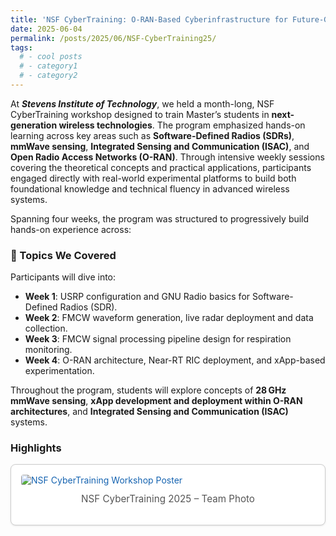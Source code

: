 ```yaml
---
title: 'NSF CyberTraining: O-RAN-Based Cyberinfrastructure for Future-Generation Wireless Communication and Sensing'
date: 2025-06-04
permalink: /posts/2025/06/NSF-CyberTraining25/
tags:
  # - cool posts
  # - category1
  # - category2
---
```


At <em>**Stevens Institute of Technology**</em>, we held a month-long, NSF CyberTraining workshop designed to train Master’s students in **next-generation wireless technologies**. The program emphasized hands-on learning across key areas such as **Software-Defined Radios (SDRs)**, **mmWave sensing**, **Integrated Sensing and Communication (ISAC)**, and **Open Radio Access Networks (O-RAN)**. Through intensive weekly sessions covering the theoretical concepts and practical applications, participants engaged directly with real-world experimental platforms to build both foundational knowledge and technical fluency in advanced wireless systems.


Spanning four weeks, the program was structured to progressively build hands-on experience across:

### 📑 Topics We Covered
Participants will dive into:
- **Week 1**: USRP configuration and GNU Radio basics for Software-Defined Radios (SDR).
- **Week 2**: FMCW waveform generation, live radar deployment and data collection.
- **Week 3**: FMCW signal processing pipeline design for respiration monitoring.
- **Week 4**: O-RAN architecture, Near-RT RIC deployment, and xApp-based experimentation.

Throughout the program, students will explore concepts of **28 GHz mmWave sensing**, **xApp development and deployment within O-RAN architectures**, and **Integrated Sensing and Communication (ISAC)** systems.

### Highlights
<!-- <div style="padding: 1rem; border: 1px solid #ccc; border-radius: 8px; background: #fff; box-shadow: 0 1px 3px rgba(0,0,0,0.1); max-width: 100%; margin-bottom: 1.5rem;"> -->
<div style="
  padding: 1rem;
  border: 1px solid var(--border-color, #ccc);
  border-radius: 8px;
  background-color: var(--background-color, #fff);
  box-shadow: 0 1px 3px rgba(0,0,0,0.1);
  max-width: 100%;
  margin-bottom: 1.5rem;
  color: var(--text-color,rgb(21, 99, 176));
">
  <img src="/images/DSCN3483.jpg" alt="NSF CyberTraining Workshop Poster" style="display: block; margin: 0 auto; max-width: 100%; height: auto; border-radius: 4px;">

  <p style="text-align: center; margin-top: 0.75rem; font-size: 0.95rem; color: #555;">
    NSF CyberTraining 2025 – Team Photo
  </p>

</div>

<!-- ---
title: 'Blog Post number 1'
date: 2012-08-14
permalink: /posts/2012/08/blog-post-1/
tags:
  - cool posts
  - category1
  - category2
---

This is a sample blog post. Lorem ipsum I can't remember the rest of lorem ipsum and don't have an internet connection right now. Testing testing testing this blog post. Blog posts are cool.

Headings are cool
======

You can have many headings
======

Aren't headings cool?
------ -->